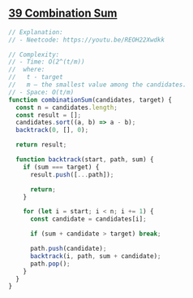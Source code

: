 ## [39 Combination Sum](https://leetcode.com/problems/combination-sum/description/)

<!-- notecardId: 1757863098601 -->

```js
// Explanation:
// - Neetcode: https://youtu.be/REOH22Xwdkk

// Complexity:
// - Time: O(2^(t/m))
//  where:
//   t - target
//   m — the smallest value among the candidates.
// - Space: O(t/m)
function combinationSum(candidates, target) {
  const n = candidates.length;
  const result = [];
  candidates.sort((a, b) => a - b);
  backtrack(0, [], 0);

  return result;

  function backtrack(start, path, sum) {
    if (sum === target) {
      result.push([...path]);

      return;
    }

    for (let i = start; i < n; i += 1) {
      const candidate = candidates[i];

      if (sum + candidate > target) break;

      path.push(candidate);
      backtrack(i, path, sum + candidate);
      path.pop();
    }
  }
}
```

